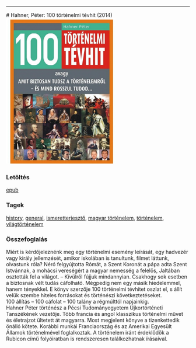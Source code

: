 <hr/>
# <a name="id_512">Hahner, Péter: 100 történelmi tévhit (2014)</a>
<img src="https://github.com/BercziSandor/calibre_lib/raw/main/main/Hahner%2C%20Peter/100%20tortenelmi%20tevhit%20%28512%29/cover.jpg" alt="cover" width="300"/>

### Letöltés
[epub](https://github.com/BercziSandor/calibre_lib/raw/main/main/Hahner%2C%20Peter/100%20tortenelmi%20tevhit%20%28512%29/100%20tortenelmi%20tevhit%20-%20Hahner%2C%20Peter.epub)

### Tagek
[history](https://github.com/berczisandor/calibre_lib/blob/main/main/_tags/history.md), [general](https://github.com/berczisandor/calibre_lib/blob/main/main/_tags/general.md), [ismeretterjesztő](https://github.com/berczisandor/calibre_lib/blob/main/main/_tags/ismeretterjeszt%c5%91.md), [magyar történelem](https://github.com/berczisandor/calibre_lib/blob/main/main/_tags/magyar%20t%c3%b6rt%c3%a9nelem.md), [történelem](https://github.com/berczisandor/calibre_lib/blob/main/main/_tags/t%c3%b6rt%c3%a9nelem.md), [világtörténelem](https://github.com/berczisandor/calibre_lib/blob/main/main/_tags/vil%c3%a1gt%c3%b6rt%c3%a9nelem.md)

### Összefoglalás
<div>
<p>Miért ​is kérdőjeleznénk meg egy történelmi esemény leírását, egy hadvezér vagy király jellemzését, amikor iskolában is tanultunk, filmet láttunk, olvastunk róla? Néró felgyújtotta Rómát, a Szent Koronát a pápa adta Szent Istvánnak, a mohácsi vereségért a magyar nemesség a felelős, Jaltában osztották fel a világot. – Kívülről fújjuk mindannyian. Csakhogy sok esetben a biztosnak vélt tudás cáfolható. Mégpedig nem egy másik hiedelemmel, hanem tényekkel. E könyv szerzője 100 történelmi tévhitet oszlat el, s állít velük szembe hiteles forrásokat és történészi következtetéseket.<br>100 állítás – 100 cáfolat – 100 talány a régmúlttól napjainkig.<br>Hahner Péter történész a Pécsi Tudományegyetem Újkortörténeti Tanszékének vezetője. Több francia és angol klasszikus történelmi művet és életrajzot ültetett át magyarra. Most megjelent könyve a tizenkettedik önálló kötete. Korábbi munkái Franciaország és az Amerikai Egyesült Államok történelmével foglalkoztak. A történelem iránt érdeklődők a Rubicon című folyóiratban is rendszeresen találkozhatnak írásaival.</p></div>


